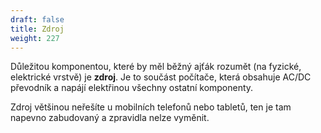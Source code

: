 ```yaml
---
draft: false
title: Zdroj
weight: 227
---
```


Důležitou komponentou, které by měl běžný ajťák rozumět (na fyzické, elektrické vrstvě) je **zdroj**. Je to součást počítače, která obsahuje AC/DC převodník a napájí elektřinou všechny ostatní komponenty.

Zdroj většinou neřešíte u mobilních telefonů nebo tabletů, ten je tam napevno zabudovaný a zpravidla nelze vyměnit.